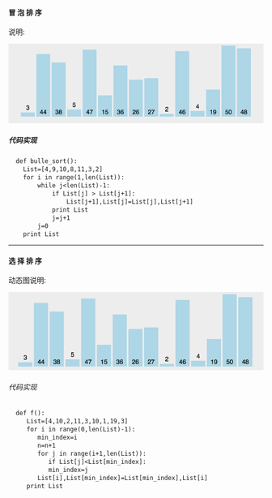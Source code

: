 #### 冒 泡 排 序

说明:

![](/assets/849589-20171015223238449-2146169197.gif)

##### 代码实现

```
  def bulle_sort():
    List=[4,9,10,8,11,3,2]
    for i in range(1,len(List)):
        while j<len(List)-1:
            if List[j] > List[j+1]:
                List[j+1],List[j]=List[j],List[j+1]
            print List
            j=j+1
        j=0
    print List
```

---

#### 选 择 排 序

动态图说明:

![](/assets/xz.gif)

###### 代码实现

```
  def f():
     List=[4,10,2,11,3,10,1,19,3]
     for i in range(0,len(List)-1):
        min_index=i
        n=n+1
        for j in range(i+1,len(List)):
           if List[j]<List[min_index]:
           min_index=j
        List[i],List[min_index]=List[min_index],List[i]
     print List
```



